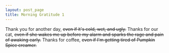 ```yaml
---
layout: post_page
title: Morning Gratitude 1
---
```

Thank you for another day, ~~even if it's cold, wet, and ugly.~~
Thanks for our cat, ~~even if she wakes me up before my alarm and sparks the rage and pain of awaking early.~~
Thanks for coffee, ~~even if I'm getting tired of Pumpkin Spice creamer.~~
